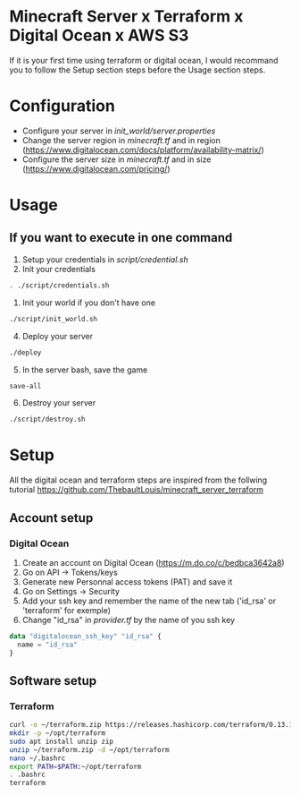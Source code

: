 # Minecraft Server x Terraform x Digital Ocean x AWS S3

If it is your first time using terraform or digital ocean, I would recommand you to follow the Setup section steps before the Usage section steps.

# Configuration
- Configure your server in *init_world/server.properties*
- Change the server region in *minecraft.tf* and in region (https://www.digitalocean.com/docs/platform/availability-matrix/)
- Configure the server size in *minecraft.tf* and in size (https://www.digitalocean.com/pricing/)

# Usage
## If you want to execute in one command
1. Setup your credentials in *script/credential.sh*
2. Init your credentials
```sh
. ./script/credentials.sh
```
1. Init your world if you don't have one
```sh
./script/init_world.sh
```
4. Deploy your server
```sh
./deploy
```
5. In the server bash, save the game
```sh
save-all
```
6. Destroy your server
```sh
./script/destroy.sh
```

# Setup
All the digital ocean and terraform steps are inspired from the follwing tutorial https://github.com/ThebaultLouis/minecraft_server_terraform
## Account setup
### Digital Ocean
1. Create an account on Digital Ocean (https://m.do.co/c/bedbca3642a8)
2. Go on API -> Tokens/keys
3. Generate new Personnal access tokens (PAT) and save it
4. Go on Settings -> Security
5. Add your ssh key and remember the name of the new tab ('id_rsa' or 'terraform' for exemple)
6. Change "id_rsa" in *provider.tf* by the name of you ssh key
```tf
data "digitalocean_ssh_key" "id_rsa" {
  name = "id_rsa"
}
```

## Software setup
### Terraform
```sh
curl -o ~/terraform.zip https://releases.hashicorp.com/terraform/0.13.1/terraform_0.13.1_linux_amd64.zip 
mkdir -p ~/opt/terraform
sudo apt install unzip zip
unzip ~/terraform.zip -d ~/opt/terraform
nano ~/.bashrc
export PATH=$PATH:~/opt/terraform
. .bashrc
terraform
```
